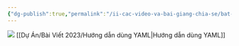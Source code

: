 ```yaml
---
{"dg-publish":true,"permalink":"/ii-cac-video-va-bai-giang-chia-se/bat-che-do-hien-thi-ya-ml-tren-file/","dgPassFrontmatter":true,"noteIcon":"1","created":"","updated":""}
---
```


![](https://i.imgur.com/iwmcWwT.png)
[[Dự Án/Bài Viết 2023/Hướng dẫn dùng YAML\|Hướng dẫn dùng YAML]]